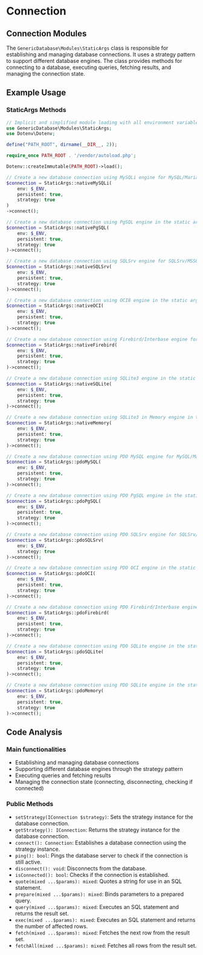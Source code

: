 # Connection

## Connection Modules

The `GenericDatabase\Modules\StaticArgs` class is responsible for establishing and managing database connections. It uses a strategy pattern to support different database engines. The class provides methods for connecting to a database, executing queries, fetching results, and managing the connection state.

## Example Usage

### StaticArgs Methods

```php
// Implicit and simplified module loading with all environment variables
use GenericDatabase\Modules\StaticArgs;
use Dotenv\Dotenv;

define("PATH_ROOT", dirname(__DIR__, 2));

require_once PATH_ROOT . '/vendor/autoload.php';

Dotenv::createImmutable(PATH_ROOT)->load();
```

```php
// Create a new database connection using MySQLi engine for MySQL/MariaDB dialects in the static arguments methods format
$connection = StaticArgs::nativeMySQLi(
    env: $_ENV,
    persistent: true,
    strategy: true
)
->connect();
```

```php
// Create a new database connection using PgSQL engine in the static arguments methods format
$connection = StaticArgs::nativePgSQL(
    env: $_ENV,
    persistent: true,
    strategy: true
)->connect();
```

```php
// Create a new database connection using SQLSrv engine for SQLSrv/MSSQL/DBLib dialects in the static arguments methods format
$connection = StaticArgs::nativeSQLSrv(
    env: $_ENV,
    persistent: true,
    strategy: true
)->connect();
```

```php
// Create a new database connection using OCI8 engine in the static arguments methods format
$connection = StaticArgs::nativeOCI(
    env: $_ENV,
    persistent: true,
    strategy: true
)->connect();
```

```php
// Create a new database connection using Firebird/Interbase engine for Firebird/Interbase dialects in the static arguments methods format
$connection = StaticArgs::nativeFirebird(
    env: $_ENV,
    persistent: true,
    strategy: true
)->connect();
```

```php
// Create a new database connection using SQLite3 engine in the static arguments methods format
$connection = StaticArgs::nativeSQLite(
    env: $_ENV,
    persistent: true,
    strategy: true
)->connect();
```

```php
// Create a new database connection using SQLite3 in Memory engine in the static arguments methods format
$connection = StaticArgs::nativeMemory(
    env: $_ENV,
    persistent: true,
    strategy: true
)->connect();
```

```php
// Create a new database connection using PDO MySQL engine for MySQL/MariaDB dialects in the static arguments methods format
$connection = StaticArgs::pdoMySQL(
    env: $_ENV,
    persistent: true,
    strategy: true
)->connect();
```

```php
// Create a new database connection using PDO PgSQL engine in the static arguments methods format
$connection = StaticArgs::pdoPgSQL(
    env: $_ENV,
    persistent: true,
    strategy: true
)->connect();
```

```php
// Create a new database connection using PDO SQLSrv engine for SQLSrv/MSSQL/DBLib dialects in the static arguments methods format
$connection = StaticArgs::pdoSQLSrv(
    env: $_ENV,
    strategy: true
)->connect();
```

```php
// Create a new database connection using PDO OCI engine in the static arguments methods format
$connection = StaticArgs::pdoOCI(
    env: $_ENV,
    persistent: true,
    strategy: true
)->connect();
```

```php
// Create a new database connection using PDO Firebird/Interbase engine for Firebird/Interbase dialects in the static arguments methods format
$connection = StaticArgs::pdoFirebird(
    env: $_ENV,
    persistent: true,
    strategy: true
)->connect();
```

```php
// Create a new database connection using PDO SQLite engine in the static arguments methods format
$connection = StaticArgs::pdoSQLite(
    env: $_ENV,
    persistent: true,
    strategy: true
)->connect();
```

```php
// Create a new database connection using PDO SQLite engine in the static arguments methods format
$connection = StaticArgs::pdoMemory(
    env: $_ENV,
    persistent: true,
    strategy: true
)->connect();
```

## Code Analysis

### Main functionalities

- Establishing and managing database connections
- Supporting different database engines through the strategy pattern
- Executing queries and fetching results
- Managing the connection state (connecting, disconnecting, checking if connected)

### Public Methods

- `setStrategy(IConnection $strategy)`: Sets the strategy instance for the database connection.
- `getStrategy(): IConnection`: Returns the strategy instance for the database connection.
- `connect(): Connection`: Establishes a database connection using the strategy instance.
- `ping(): bool`: Pings the database server to check if the connection is still active.
- `disconnect(): void`: Disconnects from the database.
- `isConnected(): bool`: Checks if the connection is established.
- `quote(mixed ...$params): mixed`: Quotes a string for use in an SQL statement.
- `prepare(mixed ...$params): mixed`: Binds parameters to a prepared query.
- `query(mixed ...$params): mixed`: Executes an SQL statement and returns the result set.
- `exec(mixed ...$params): mixed`: Executes an SQL statement and returns the number of affected rows.
- `fetch(mixed ...$params): mixed`: Fetches the next row from the result set.
- `fetchAll(mixed ...$params): mixed`: Fetches all rows from the result set.
